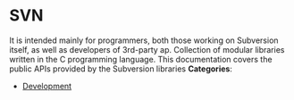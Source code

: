 # SVN


It is intended mainly for programmers, both those working on Subversion itself, as well as developers of 3rd-party ap. Collection of modular libraries written in the C programming language. This documentation covers the public APIs provided by the Subversion libraries
**Categories**:

- [Development](https://github/awesome-apis/awesome-apis#development)



